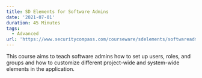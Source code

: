 ```yaml
---
title: SD Elements for Software Admins
date: '2021-07-01'
duration: 45 Minutes
tags:
  - Advanced
url: 'https://www.securitycompass.com/courseware/sdelements/softwareadmin/'
---
```

This course aims to teach software admins how to set up users, roles, and groups and how to customize different project-wide and system-wide elements in the application.
